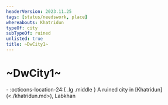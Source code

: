 ```yaml
---
headerVersion: 2023.11.25
tags: [status/needswork, place]
whereabouts: Khatridun
typeOf: city
subTypeOf: ruined
unlisted: true
title: ~DwCity1~
---
```

# ~DwCity1~
<div class="grid cards ext-narrow-margin ext-one-column" markdown>
-    :octicons-location-24:{ .lg .middle } A ruined city in [Khatridun](<./khatridun.md>), Labkhan  
</div>


